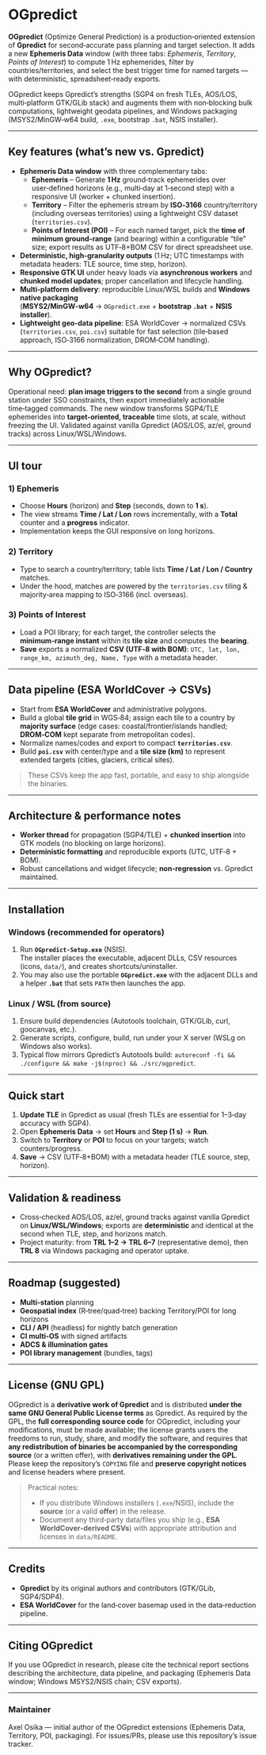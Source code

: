 # OGpredict

**OGpredict** (Optimize General Prediction) is a production‑oriented extension of **Gpredict** for second‑accurate pass planning and target selection. It adds a new **Ephemeris Data** window (with three tabs: *Ephemeris*, *Territory*, *Points of Interest*) to compute 1 Hz ephemerides, filter by countries/territories, and select the best trigger time for named targets — with deterministic, spreadsheet‑ready exports.

OGpredict keeps Gpredict’s strengths (SGP4 on fresh TLEs, AOS/LOS, multi‑platform GTK/GLib stack) and augments them with non‑blocking bulk computations, lightweight geodata pipelines, and Windows packaging (MSYS2/MinGW‑w64 build, `.exe`, bootstrap `.bat`, NSIS installer).

---

## Key features (what’s new vs. Gpredict)

- **Ephemeris Data window** with three complementary tabs:  
  - **Ephemeris** – Generate **1 Hz** ground‑track ephemerides over user‑defined horizons (e.g., multi‑day at 1‑second step) with a responsive UI (worker + chunked insertion).  
  - **Territory** – Filter the ephemeris stream by **ISO‑3166** country/territory (including overseas territories) using a lightweight CSV dataset (`territories.csv`).  
  - **Points of Interest (POI)** – For each named target, pick the **time of minimum ground‑range** (and bearing) within a configurable “tile” size; export results as UTF‑8+BOM CSV for direct spreadsheet use.
- **Deterministic, high‑granularity outputs** (1 Hz; UTC timestamps with metadata headers: TLE source, time step, horizon).
- **Responsive GTK UI** under heavy loads via **asynchronous workers** and **chunked model updates**; proper cancellation and lifecycle handling.
- **Multi‑platform delivery**: reproducible Linux/WSL builds and **Windows native packaging**  
  (**MSYS2/MinGW‑w64** → `OGpredict.exe` + **bootstrap `.bat`** + **NSIS installer**).
- **Lightweight geo‑data pipeline**: ESA WorldCover → normalized CSVs (`territories.csv`, `poi.csv`) suitable for fast selection (tile‑based approach, ISO‑3166 normalization, DROM‑COM handling).

---

## Why OGpredict?

Operational need: **plan image triggers to the second** from a single ground station under SSO constraints, then export immediately actionable time‑tagged commands. The new window transforms SGP4/TLE ephemerides into **target‑oriented, traceable** time slots, at scale, without freezing the UI. Validated against vanilla Gpredict (AOS/LOS, az/el, ground tracks) across Linux/WSL/Windows.

---

## UI tour

### 1) Ephemeris
- Choose **Hours** (horizon) and **Step** (seconds, down to **1 s**).  
- The view streams **Time / Lat / Lon** rows incrementally, with a **Total** counter and a **progress** indicator.  
- Implementation keeps the GUI responsive on long horizons.

### 2) Territory
- Type to search a country/territory; table lists **Time / Lat / Lon / Country** matches.  
- Under the hood, matches are powered by the `territories.csv` tiling & majority‑area mapping to ISO‑3166 (incl. overseas).

### 3) Points of Interest
- Load a POI library; for each target, the controller selects the **minimum‑range instant** within its **tile size** and computes the **bearing**.  
- **Save** exports a normalized **CSV (UTF‑8 with BOM)**: `UTC, lat, lon, range_km, azimuth_deg, Name, Type` with a metadata header.

---

## Data pipeline (ESA WorldCover → CSVs)

- Start from **ESA WorldCover** and administrative polygons.  
- Build a global **tile grid** in WGS‑84; assign each tile to a country by **majority surface** (edge cases: coastal/frontier/islands handled; **DROM‑COM** kept separate from metropolitan codes).  
- Normalize names/codes and export to compact **`territories.csv`**.  
- Build **`poi.csv`** with center/type and a **tile size (km)** to represent extended targets (cities, glaciers, critical sites).

> These CSVs keep the app fast, portable, and easy to ship alongside the binaries.

---

## Architecture & performance notes

- **Worker thread** for propagation (SGP4/TLE) + **chunked insertion** into GTK models (no blocking on large horizons).  
- **Deterministic formatting** and reproducible exports (UTC, UTF‑8 + BOM).  
- Robust cancellations and widget lifecycle; **non‑regression** vs. Gpredict maintained.

---

## Installation

### Windows (recommended for operators)
1. Run **`OGpredict-Setup.exe`** (NSIS).  
   The installer places the executable, adjacent DLLs, CSV resources (icons, `data/`), and creates shortcuts/uninstaller.  
2. You may also use the portable **`OGpredict.exe`** with the adjacent DLLs and a helper **`.bat`** that sets `PATH` then launches the app.

### Linux / WSL (from source)
1. Ensure build dependencies (Autotools toolchain, GTK/GLib, curl, goocanvas, etc.).  
2. Generate scripts, configure, build, run under your X server (WSLg on Windows also works).  
3. Typical flow mirrors Gpredict’s Autotools build: `autoreconf -fi && ./configure && make -j$(nproc) && ./src/ogpredict`.

---

## Quick start

1. **Update TLE** in Gpredict as usual (fresh TLEs are essential for 1–3‑day accuracy with SGP4).  
2. Open **Ephemeris Data** → set **Hours** and **Step (1 s)** → **Run**.  
3. Switch to **Territory** or **POI** to focus on your targets; watch counters/progress.  
4. **Save** → CSV (UTF‑8+BOM) with a metadata header (TLE source, step, horizon).

---

## Validation & readiness

- Cross‑checked AOS/LOS, az/el, ground tracks against vanilla Gpredict on **Linux/WSL/Windows**; exports are **deterministic** and identical at the second when TLE, step, and horizons match.  
- Project maturity: from **TRL 1–2 → TRL 6–7** (representative demo), then **TRL 8** via Windows packaging and operator uptake.

---

## Roadmap (suggested)

- **Multi‑station** planning  
- **Geospatial index** (R‑tree/quad‑tree) backing Territory/POI for long horizons  
- **CLI / API** (headless) for nightly batch generation  
- **CI multi‑OS** with signed artifacts  
- **ADCS & illumination gates**  
- **POI library management** (bundles, tags)

---

## License (GNU GPL)

OGpredict is a **derivative work of Gpredict** and is distributed **under the same GNU General Public License terms** as Gpredict. As required by the GPL, the **full corresponding source code** for OGpredict, including your modifications, must be made available; the license grants users the freedoms to run, study, share, and modify the software, and requires that **any redistribution of binaries be accompanied by the corresponding source** (or a written offer), with **derivatives remaining under the GPL**. Please keep the repository’s `COPYING` file and **preserve copyright notices** and license headers where present.

> Practical notes:
> - If you distribute Windows installers (`.exe`/NSIS), include the **source** (or a valid **offer**) in the release.  
> - Document any third‑party data/files you ship (e.g., **ESA WorldCover‑derived CSVs**) with appropriate attribution and licenses in `data/README`.

---

## Credits

- **Gpredict** by its original authors and contributors (GTK/GLib, SGP4/SDP4).  
- **ESA WorldCover** for the land‑cover basemap used in the data‑reduction pipeline.

---

## Citing OGpredict

If you use OGpredict in research, please cite the technical report sections describing the architecture, data pipeline, and packaging (Ephemeris Data window; Windows MSYS2/NSIS chain; CSV exports).

---

### Maintainer

Axel Osika — initial author of the OGpredict extensions (Ephemeris Data, Territory, POI, packaging). For issues/PRs, please use this repository’s issue tracker.
